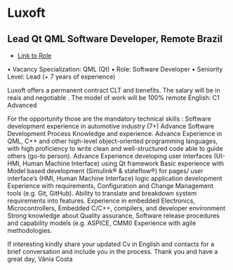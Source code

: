 # Luxoft
## Lead Qt QML Software Developer, Remote Brazil
* [Link to Role](https://career.luxoft.com/job/lead-qt-qml-software-developer/363613/) 

• Vacancy Specialization: QML (Qt)
• Role: Software Developer
• Seniority Level: Lead (+ 7 years of experience)

Luxoft offers a permanent contract CLT and benefits.
The salary will be in reais and negotiable .
The model of work will be 100% remote
English: C1 Advanced

For the opportunity those are the mandatory technical skills :
Software development experience in automotive industry (7+)
Advance Software Development Process Knowledge and experience.
Advance Experience in QML, C++ and other high-level object-oriented programming languages, with high proficiency to write clean and well-structured code able to guide others (go-to person).
Advance Experience developing user interfaces (UI-HMI, Human Machine Interface) using Qt framework
Basic experience with Model based development (Simulink® & stateflow®) for pages/ user interface’s (HMI, Human Machine Interface) logic application development
Experience with requirements, Configuration and Change Management tools (e.g. Git, GitHub).
Ability to translate and breakdown system requirements into features.
Experience in embedded Electronics, Microcontrollers, Embedded C/C++, compilers, and developer environment
Strong knowledge about Quality assurance, Software release procedures and capability models (e.g. ASPICE, CMMI)
Experience with agile methodologies.

If interesting kindly share your updated Cv in English and contacts for a brief conversation and include you in the process.
Thank you and have a great day,
Vânia Costa